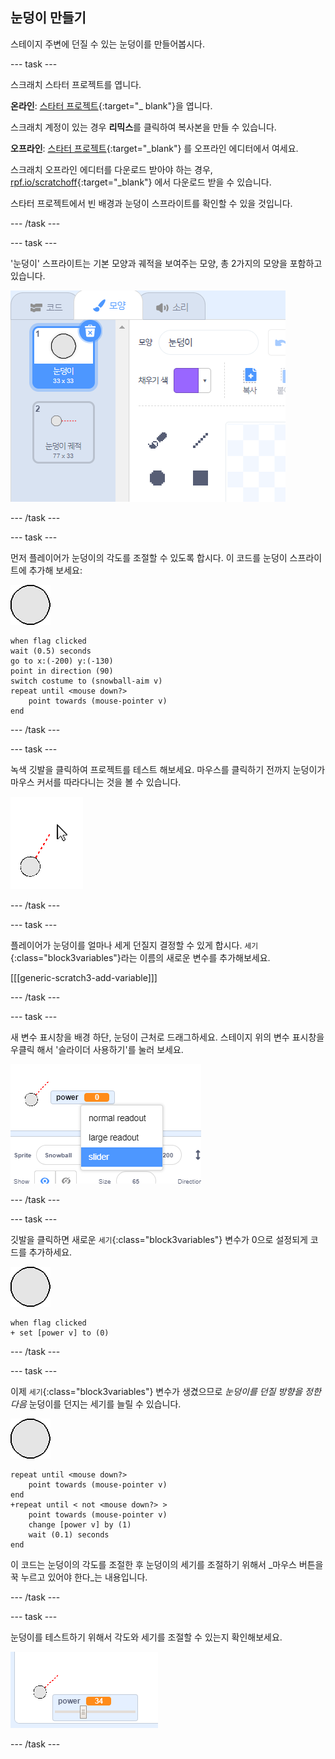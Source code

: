 ## 눈덩이 만들기

스테이지 주변에 던질 수 있는 눈덩이를 만들어봅시다.

--- task ---

스크래치 스타터 프로젝트를 엽니다.

**온라인**: [스타터 프로젝트](http://rpf.io/snowball-fight-on){:target="_ blank"}을 엽니다.

스크래치 계정이 있는 경우 **리믹스**를 클릭하여 복사본을 만들 수 있습니다.

**오프라인**: [스타터 프로젝트](http://rpf.io/p/en/snowball-fight-go){:target="_blank"} 를 오프라인 에디터에서 여세요.

스크래치 오프라인 에디터를 다운로드 받아야 하는 경우, [rpf.io/scratchoff](http://rpf.io/scratchoff){:target="_blank"} 에서 다운로드 받을 수 있습니다.

스타터 프로젝트에서 빈 배경과 눈덩이 스프라이트를 확인할 수 있을 것입니다.

--- /task ---

--- task ---

'눈덩이' 스프라이트는 기본 모양과 궤적을 보여주는 모양, 총 2가지의 모양을 포함하고 있습니다.

![눈덩이 모양](images/snow-costume.png)

--- /task ---

--- task ---

먼저 플레이어가 눈덩이의 각도를 조절할 수 있도록 합시다. 이 코드를 눈덩이 스프라이트에 추가해 보세요:

![눈덩이 스프라이트](images/snowball-sprite.png)

```blocks3
when flag clicked
wait (0.5) seconds
go to x:(-200) y:(-130)
point in direction (90)
switch costume to (snowball-aim v)
repeat until <mouse down?>
    point towards (mouse-pointer v)
end
```

--- /task ---

--- task ---

녹색 깃발을 클릭하여 프로젝트를 테스트 해보세요. 마우스를 클릭하기 전까지 눈덩이가 마우스 커서를 따라다니는 것을 볼 수 있습니다.

![마우스를 가리키는 눈덩이 궤적 스프라이트](images/snow-mouse.png)

--- /task ---

--- task ---

플레이어가 눈덩이를 얼마나 세게 던질지 결정할 수 있게 합시다. `세기`{:class="block3variables"}라는 이름의 새로운 변수를 추가해보세요.

[[[generic-scratch3-add-variable]]]

--- /task ---

--- task ---

새 변수 표시창을 배경 하단, 눈덩이 근처로 드래그하세요. 스테이지 위의 변수 표시창을 우클릭 해서 '슬라이더 사용하기'를 눌러 보세요.

![슬라이더로 변경한 변수](images/snow-slider.png)

--- /task ---

--- task ---

깃발을 클릭하면 새로운 `세기`{:class="block3variables"} 변수가 0으로 설정되게 코드를 추가하세요.

![눈덩이 스프라이트](images/snowball-sprite.png)

```blocks3
when flag clicked
+ set [power v] to (0)
```

--- /task ---

--- task ---

이제 `세기`{:class="block3variables"} 변수가 생겼으므로 _눈덩이를 던질 방향을 정한 다음_ 눈덩이를 던지는 세기를 늘릴 수 있습니다.

![눈덩이 스프라이트](images/snowball-sprite.png)

```blocks3
repeat until <mouse down?>
    point towards (mouse-pointer v)
end
+repeat until < not <mouse down?> >
    point towards (mouse-pointer v)
    change [power v] by (1)
    wait (0.1) seconds
end
```

이 코드는 눈덩이의 각도를 조절한 후 눈덩이의 세기를 조절하기 위해서 _마우스 버튼을 꾹 누르고 있어야 한다_는 내용입니다.

--- /task ---

--- task ---

눈덩이를 테스트하기 위해서 각도와 세기를 조절할 수 있는지 확인해보세요.

![눈덩이 궤적 옆의 35의 세기 변수](images/snow-test.png)

--- /task ---

